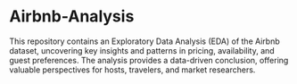 # Airbnb-Analysis
This repository contains an Exploratory Data Analysis (EDA) of the Airbnb dataset, uncovering key insights and patterns in pricing, availability, and guest preferences. The analysis provides a data-driven conclusion, offering valuable perspectives for hosts, travelers, and market researchers.
